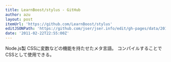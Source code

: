 ```yaml
---
title: LearnBoost/stylus - GitHub
author: azu
layout: post
itemUrl: 'https://github.com/LearnBoost/stylus'
editJSONPath: 'https://github.com/jser/jser.info/edit/gh-pages/data/2011/02/index.json'
date: '2011-02-22T22:55:00Z'
---
```

Node.js製
CSSに変数などの機能を持たせたメタ言語。
コンパイルすることでCSSとして使用できる。
